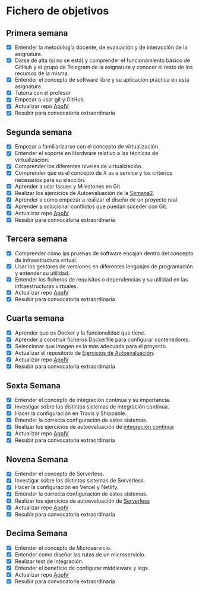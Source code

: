 # Fichero de objetivos

## Primera semana

- [x] Entender la metodología docente, de evaluación y de interacción de la asignatura.
- [x] Darse de alta (si no se está) y comprender el funcionamiento básico de GitHub y el grupo de Telegram de la asignatura y conocer el resto de los recursos de la misma.
- [x] Entender el concepto de software libre y su aplicación práctica en esta asignatura.
- [x] Tutoria con el profesor.
- [x] Empezar a usar git y GitHub.
- [x] Actualizar repo [AppIV](https://github.com/juanalberto58/AppIV) 
- [x] Resubir para convocatoria extraordinaria

## Segunda semana

- [x] Empezar a familiarizarse con el concepto de virtualización.
- [x] Entender el soporte en Hardware relativo a las técnicas de virtualización.
- [x] Comprender los diferentes niveles de virtualización.
- [x] Comprender que es el concepto de X as a service y los criterios necesarios para su elección.
- [x] Aprender a usar Issues y Milestones en Git
- [x] Realizar los ejercicios de Autoevaluación de la [Semana2](https://github.com/juanalberto58/EjerciciosIV.git).
- [x] Aprender a como empezar a realizar el diseño de un proyecto real.
- [x] Aprender a solucionar conflictos que puedan suceder con Git.
- [x] Actualizar repo [AppIV](https://github.com/juanalberto58/AppIV) 
- [x] Resubir para convocatoria extraordinaria

## Tercera semana

- [x] Comprender cómo las pruebas de software encajan dentro del concepto de infraestructura virtual.
- [x] Usar los gestores de versiones en diferentes lenguajes de programación y entender su utilidad.
- [x] Entender los ficheros de requisitos o dependencias y su utilidad en las infraestructuras virtuales.
- [x] Actualizar repo [AppIV](https://github.com/juanalberto58/AppIV) 
- [x] Resubir para convocatoria extraordinaria

## Cuarta semana

- [x] Aprender que es Docker y la funcionalidad que tiene.
- [x] Aprender a construir ficheros Dockerfile para configurar contenedores.
- [x] Seleccionar que imagen es la más adecuada para el proyecto.
- [x] Actualizar el repositorio de [Ejercicios de Autoevaluación](https://github.com/juanalberto58/EjerciciosIV).
- [x] Actualizar repo [AppIV](https://github.com/juanalberto58/AppIV) 
- [x] Resubir para convocatoria extraordinaria

## Sexta Semana

- [x] Entender el concepto de integración continua y su importancia.
- [x] Investigar sobre los distintos sistemas de integración continua.
- [x] Hacer la configuración en Travis y Shippable.
- [x] Entender la correcta configuración de estos sistemas.
- [x] Realizar los ejercicios de autoevaluación de [integración continua](https://github.com/juanalberto58/EjerciciosIV)
- [x] Actualizar repo [AppIV](https://github.com/juanalberto58/AppIV) 
- [x] Resubir para convocatoria extraordinaria

## Novena Semana

- [x] Entender el concepto de Serverless.
- [x] Investigar sobre los distintos sistemas de Serverless.
- [x] Hacer la configuración en Vercel y Netlify.
- [x] Entender la correcta configuración de estos sistemas.
- [x] Realizar los ejercicios de autoevaluación de [Serverless](https://github.com/juanalberto58/EjerciciosIV)
- [x] Actualizar repo [AppIV](https://github.com/juanalberto58/AppIV) 
- [x] Resubir para convocatoria extraordinaria

## Decima Semana

- [x] Entender el concepto de Microservicio.
- [x] Entender como diseñar las rutas de un microservicio.
- [x] Realizar test de integración.
- [x] Entender el beneficio de configurar middleware y logs.
- [x] Actualizar repo [AppIV](https://github.com/juanalberto58/AppIV) 
- [x] Resubir para convocatoria extraordinaria